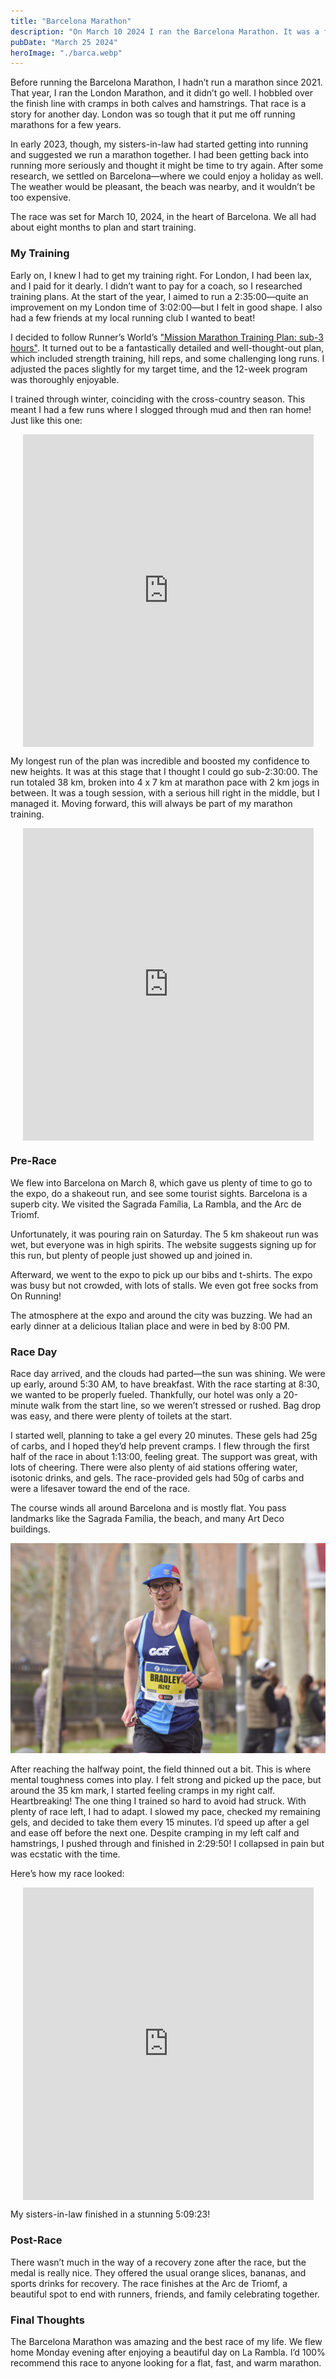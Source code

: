 ```yaml
---
title: "Barcelona Marathon"
description: "On March 10 2024 I ran the Barcelona Marathon. It was a fantastic race with a huge field, great support and a wonderful route."
pubDate: "March 25 2024"
heroImage: "./barca.webp"
---
```

Before running the Barcelona Marathon, I hadn’t run a marathon since 2021. That year, I ran the London Marathon, and it didn’t go well. I hobbled over the finish line with cramps in both calves and hamstrings. That race is a story for another day. London was so tough that it put me off running marathons for a few years.

In early 2023, though, my sisters-in-law had started getting into running and suggested we run a marathon together. I had been getting back into running more seriously and thought it might be time to try again. After some research, we settled on Barcelona—where we could enjoy a holiday as well. The weather would be pleasant, the beach was nearby, and it wouldn’t be too expensive.

The race was set for March 10, 2024, in the heart of Barcelona. We all had about eight months to plan and start training.

### My Training

Early on, I knew I had to get my training right. For London, I had been lax, and I paid for it dearly. I didn’t want to pay for a coach, so I researched training plans. At the start of the year, I aimed to run a 2:35:00—quite an improvement on my London time of 3:02:00—but I felt in good shape. I also had a few friends at my local running club I wanted to beat!

I decided to follow Runner’s World’s ["Mission Marathon Training Plan: sub-3 hours"](https://www.runnersworld.com/uk/training/marathon/a776660/mission-marathon-training-plan-sub-3-hours/). It turned out to be a fantastically detailed and well-thought-out plan, which included strength training, hill reps, and some challenging long runs. I adjusted the paces slightly for my target time, and the 12-week program was thoroughly enjoyable.

I trained through winter, coinciding with the cross-country season. This meant I had a few runs where I slogged through mud and then ran home! Just like this one:
<div style="width: 100%; display: flex; justify-content: center;"> <iframe src='https://connect.garmin.com/modern/activity/embed/13402253511' title='St Albans Running' width='465' height='500' frameborder='0'></iframe> </div>

My longest run of the plan was incredible and boosted my confidence to new heights. It was at this stage that I thought I could go sub-2:30:00. The run totaled 38 km, broken into 4 x 7 km at marathon pace with 2 km jogs in between. It was a tough session, with a serious hill right in the middle, but I managed it. Moving forward, this will always be part of my marathon training.
<div style="width: 100%; display: flex; justify-content: center;"> <iframe src='https://connect.garmin.com/modern/activity/embed/13910367949' title='Derbyshire Dales Running' width='465' height='500' frameborder='0'></iframe> </div>

### Pre-Race

We flew into Barcelona on March 8, which gave us plenty of time to go to the expo, do a shakeout run, and see some tourist sights. Barcelona is a superb city. We visited the Sagrada Família, La Rambla, and the Arc de Triomf.

Unfortunately, it was pouring rain on Saturday. The 5 km shakeout run was wet, but everyone was in high spirits. The website suggests signing up for this run, but plenty of people just showed up and joined in.

Afterward, we went to the expo to pick up our bibs and t-shirts. The expo was busy but not crowded, with lots of stalls. We even got free socks from On Running!

The atmosphere at the expo and around the city was buzzing. We had an early dinner at a delicious Italian place and were in bed by 8:00 PM.
### Race Day

Race day arrived, and the clouds had parted—the sun was shining. We were up early, around 5:30 AM, to have breakfast. With the race starting at 8:30, we wanted to be properly fueled. Thankfully, our hotel was only a 20-minute walk from the start line, so we weren’t stressed or rushed. Bag drop was easy, and there were plenty of toilets at the start.

I started well, planning to take a gel every 20 minutes. These gels had 25g of carbs, and I hoped they’d help prevent cramps. I flew through the first half of the race in about 1:13:00, feeling great. The support was great, with lots of cheering. There were also plenty of aid stations offering water, isotonic drinks, and gels. The race-provided gels had 50g of carbs and were a lifesaver toward the end of the race.

The course winds all around Barcelona and is mostly flat. You pass landmarks like the Sagrada Família, the beach, and many Art Deco buildings.

![Half way through the race.](./BMTL0213.jpeg)

After reaching the halfway point, the field thinned out a bit. This is where mental toughness comes into play. I felt strong and picked up the pace, but around the 35 km mark, I started feeling cramps in my right calf. Heartbreaking! The one thing I trained so hard to avoid had struck. With plenty of race left, I had to adapt. I slowed my pace, checked my remaining gels, and decided to take them every 15 minutes. I’d speed up after a gel and ease off before the next one. Despite cramping in my left calf and hamstrings, I pushed through and finished in 2:29:50! I collapsed in pain but was ecstatic with the time.

Here’s how my race looked:
<div style="width: 100%; display: flex; justify-content: center;"> <iframe src='https://connect.garmin.com/modern/activity/embed/14340231471' title='Barcelona Running' width='465' height='500' frameborder='0'></iframe> </div>

My sisters-in-law finished in a stunning 5:09:23!
### Post-Race

There wasn’t much in the way of a recovery zone after the race, but the medal is really nice. They offered the usual orange slices, bananas, and sports drinks for recovery. The race finishes at the Arc de Triomf, a beautiful spot to end with runners, friends, and family celebrating together.

### Final Thoughts

The Barcelona Marathon was amazing and the best race of my life. We flew home Monday evening after enjoying a beautiful day on La Rambla. I’d 100% recommend this race to anyone looking for a flat, fast, and warm marathon.